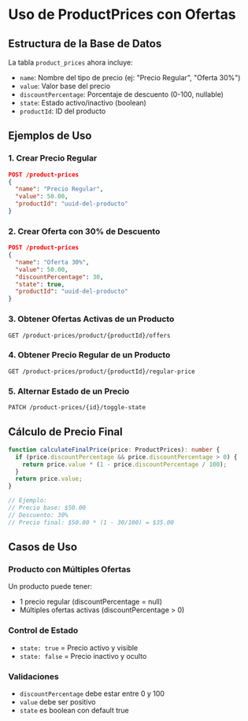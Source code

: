 # Uso de ProductPrices con Ofertas

## Estructura de la Base de Datos

La tabla `product_prices` ahora incluye:
- `name`: Nombre del tipo de precio (ej: "Precio Regular", "Oferta 30%")
- `value`: Valor base del precio
- `discountPercentage`: Porcentaje de descuento (0-100, nullable)
- `state`: Estado activo/inactivo (boolean)
- `productId`: ID del producto

## Ejemplos de Uso

### 1. Crear Precio Regular
```json
POST /product-prices
{
  "name": "Precio Regular",
  "value": 50.00,
  "productId": "uuid-del-producto"
}
```

### 2. Crear Oferta con 30% de Descuento
```json
POST /product-prices
{
  "name": "Oferta 30%",
  "value": 50.00,
  "discountPercentage": 30,
  "state": true,
  "productId": "uuid-del-producto"
}
```

### 3. Obtener Ofertas Activas de un Producto
```
GET /product-prices/product/{productId}/offers
```

### 4. Obtener Precio Regular de un Producto
```
GET /product-prices/product/{productId}/regular-price
```

### 5. Alternar Estado de un Precio
```
PATCH /product-prices/{id}/toggle-state
```

## Cálculo de Precio Final

```typescript
function calculateFinalPrice(price: ProductPrices): number {
  if (price.discountPercentage && price.discountPercentage > 0) {
    return price.value * (1 - price.discountPercentage / 100);
  }
  return price.value;
}

// Ejemplo:
// Precio base: $50.00
// Descuento: 30%
// Precio final: $50.00 * (1 - 30/100) = $35.00
```

## Casos de Uso

### Producto con Múltiples Ofertas
Un producto puede tener:
- 1 precio regular (discountPercentage = null)
- Múltiples ofertas activas (discountPercentage > 0)

### Control de Estado
- `state: true` = Precio activo y visible
- `state: false` = Precio inactivo y oculto

### Validaciones
- `discountPercentage` debe estar entre 0 y 100
- `value` debe ser positivo
- `state` es boolean con default true
